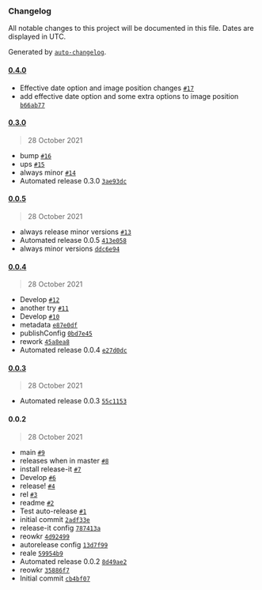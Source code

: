 ### Changelog

All notable changes to this project will be documented in this file. Dates are displayed in UTC.

Generated by [`auto-changelog`](https://github.com/CookPete/auto-changelog).

#### [0.4.0](https://github.com/codesyntax/volto-listingadvanced-variation/compare/0.3.0...0.4.0)

- Effective date option and image position changes [`#17`](https://github.com/codesyntax/volto-listingadvanced-variation/pull/17)
- add effective date option and some extra options to image position [`b66ab77`](https://github.com/codesyntax/volto-listingadvanced-variation/commit/b66ab779f0caf1d56bc5965caecd1ee3b9d8e192)

#### [0.3.0](https://github.com/codesyntax/volto-listingadvanced-variation/compare/0.0.5...0.3.0)

> 28 October 2021

- bump [`#16`](https://github.com/codesyntax/volto-listingadvanced-variation/pull/16)
- ups [`#15`](https://github.com/codesyntax/volto-listingadvanced-variation/pull/15)
- always minor [`#14`](https://github.com/codesyntax/volto-listingadvanced-variation/pull/14)
- Automated release 0.3.0 [`3ae93dc`](https://github.com/codesyntax/volto-listingadvanced-variation/commit/3ae93dcffa9846b23e8924e12196186f6b859790)

#### [0.0.5](https://github.com/codesyntax/volto-listingadvanced-variation/compare/0.0.4...0.0.5)

> 28 October 2021

- always release minor versions [`#13`](https://github.com/codesyntax/volto-listingadvanced-variation/pull/13)
- Automated release 0.0.5 [`413e058`](https://github.com/codesyntax/volto-listingadvanced-variation/commit/413e05870fce8e9b56fd548b97747cc4e4367e04)
- always minor versions [`ddc6e94`](https://github.com/codesyntax/volto-listingadvanced-variation/commit/ddc6e940437a8f5dd775ff1c5b304c2d1241abe2)

#### [0.0.4](https://github.com/codesyntax/volto-listingadvanced-variation/compare/0.0.3...0.0.4)

> 28 October 2021

- Develop [`#12`](https://github.com/codesyntax/volto-listingadvanced-variation/pull/12)
- another try [`#11`](https://github.com/codesyntax/volto-listingadvanced-variation/pull/11)
- Develop [`#10`](https://github.com/codesyntax/volto-listingadvanced-variation/pull/10)
- metadata [`e87e0df`](https://github.com/codesyntax/volto-listingadvanced-variation/commit/e87e0df648b7f10b464a63f60ac05f0d4297a05e)
- publishConfig [`0bd7e45`](https://github.com/codesyntax/volto-listingadvanced-variation/commit/0bd7e45de3bdbdb25168967ae77c54facc0c8dd9)
- rework [`45a8ea8`](https://github.com/codesyntax/volto-listingadvanced-variation/commit/45a8ea80de08474fc3487bf699168c1d97390b18)
- Automated release 0.0.4 [`e27d0dc`](https://github.com/codesyntax/volto-listingadvanced-variation/commit/e27d0dc82be415aead1e55912a40400f238eb840)

#### [0.0.3](https://github.com/codesyntax/volto-listingadvanced-variation/compare/0.0.2...0.0.3)

> 28 October 2021

- Automated release 0.0.3 [`55c1153`](https://github.com/codesyntax/volto-listingadvanced-variation/commit/55c11532e568334b9d9d9ac68166e72a5c4d10c6)

#### 0.0.2

> 28 October 2021

- main [`#9`](https://github.com/codesyntax/volto-listingadvanced-variation/pull/9)
- releases when in master [`#8`](https://github.com/codesyntax/volto-listingadvanced-variation/pull/8)
- install release-it [`#7`](https://github.com/codesyntax/volto-listingadvanced-variation/pull/7)
- Develop [`#6`](https://github.com/codesyntax/volto-listingadvanced-variation/pull/6)
- release! [`#4`](https://github.com/codesyntax/volto-listingadvanced-variation/pull/4)
- rel [`#3`](https://github.com/codesyntax/volto-listingadvanced-variation/pull/3)
- readme [`#2`](https://github.com/codesyntax/volto-listingadvanced-variation/pull/2)
- Test auto-release [`#1`](https://github.com/codesyntax/volto-listingadvanced-variation/pull/1)
- initial commit [`2adf33e`](https://github.com/codesyntax/volto-listingadvanced-variation/commit/2adf33ed5c4c794a5d458e598511bc47e457beb7)
- release-it config [`787413a`](https://github.com/codesyntax/volto-listingadvanced-variation/commit/787413a581b00adecf9a5afee1e815218f1baba4)
- reowkr [`4d92499`](https://github.com/codesyntax/volto-listingadvanced-variation/commit/4d9249959c481a05f2c3d6675b97e179b2632d27)
- autorelease config [`13d7f99`](https://github.com/codesyntax/volto-listingadvanced-variation/commit/13d7f994659ad2ca32fd7240f007ff14102ca6e2)
- reale [`59954b9`](https://github.com/codesyntax/volto-listingadvanced-variation/commit/59954b94e9dcaeffd137cee9cab6a30032469ac7)
- Automated release 0.0.2 [`8d49ae2`](https://github.com/codesyntax/volto-listingadvanced-variation/commit/8d49ae29b8015eba0da272f680653bee453807db)
- reowkr [`35886f7`](https://github.com/codesyntax/volto-listingadvanced-variation/commit/35886f7143486776e8cb3a68b31f9a7b9b0102aa)
- Initial commit [`cb4bf07`](https://github.com/codesyntax/volto-listingadvanced-variation/commit/cb4bf07aa8802ab01d400965522587e169a8fc9c)
